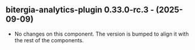   ## bitergia-analytics-plugin 0.33.0-rc.3 - (2025-09-09)
  
  * No changes on this component. The version is bumped to align it
    with the rest of the components.

